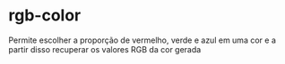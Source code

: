 # rgb-color
Permite escolher a proporção de vermelho, verde e azul em uma cor e a partir disso recuperar os valores RGB da cor gerada
